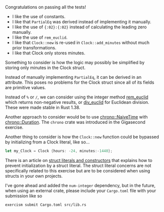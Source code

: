 Congratulations on passing all the tests!

 * I like the use of constants.
 * I like that `PartialEq` was derived instead of implementing it manually.
 * I like the use of `{:02}:{:02}` instead of calculating the leading zero
   manually.
 * I like the use of `rem_euclid`.
 * I like that `Clock::new` is re-used in `Clock::add_minutes` without much
   prior transformations.
 * I like that Clock only stores minutes.

Something to consider is how the logic may possibly be simplified by storing
only minutes in the Clock struct.

Instead of manually implementing `PartialEq`, it can be derived in an attribute.
This poses no problems for the Clock struct since all of its fields are
primitive values.

Instead of `%` or `/`, we can consider using the integer method
[rem_euclid](https://doc.rust-lang.org/std/primitive.i32.html#method.rem_euclid)
which returns non-negative results, or
[div_euclid](https://doc.rust-lang.org/std/primitive.i32.html#method.div_euclid)
for Euclidean division. These were made stable in Rust 1.38.

Another approach to consider would be to use 
[chrono::NaiveTime](https://docs.rs/chrono/0.4.19/chrono/naive/struct.NaiveTime.html)
with 
[chrono::Duration](https://docs.rs/chrono/0.4.19/chrono/struct.Duration.html).
The `chrono` crate was introduced in the Gigasecond exercise.

Another thing to consider is how the `Clock::new` function could be bypassed by
initializing from a Clock literal, like so...

```rust
let my_Clock = Clock {hours: -24, minutes:-1440};
```

There is an article on [struct literals and
constructors](https://steveklabnik.com/writing/structure-literals-vs-constructors-in-rust)
that explains how to prevent initialization by a struct literal. The struct
literal concerns are not specifically related to this exercise but are to be
considered when using structs in your own projects.

I've gone ahead and added the `num-integer` dependency, but in the future, when
using an external crate, please include your `Cargo.toml` file with your
submission like so

```bash
exercism submit Cargo.toml src/lib.rs
```
